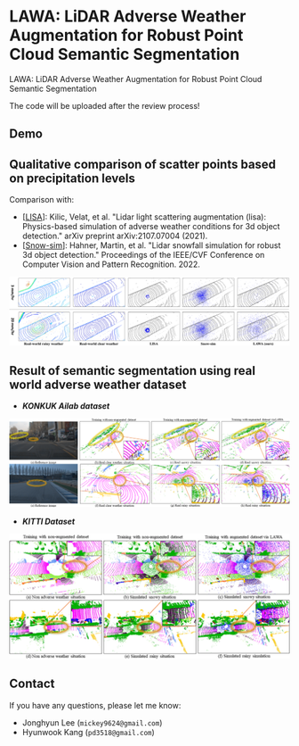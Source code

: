 # LAWA: LiDAR Adverse Weather Augmentation for Robust Point Cloud Semantic Segmentation
LAWA: LiDAR Adverse Weather Augmentation for Robust Point Cloud Semantic Segmentation

The code will be uploaded after the review process!

## Demo

## Qualitative comparison of scatter points based on precipitation levels
Comparison with: 
- [[LISA](https://arxiv.org/abs/2107.07004)]: Kilic, Velat, et al. "Lidar light scattering augmentation (lisa): Physics-based simulation of adverse weather conditions for 3d object detection." arXiv preprint arXiv:2107.07004 (2021).
- [[Snow-sim](https://openaccess.thecvf.com/content/CVPR2022/html/Hahner_LiDAR_Snowfall_Simulation_for_Robust_3D_Object_Detection_CVPR_2022_paper.html)]: Hahner, Martin, et al. "Lidar snowfall simulation for robust 3d object detection." Proceedings of the IEEE/CVF Conference on Computer Vision and Pattern Recognition. 2022.

<img src="./images/figure_scatter_result.png" width="800">

## Result of semantic segmentation using real world adverse weather dataset
- ***KONKUK Ailab dataset***
<img src="./images/figure_real_quality_result.png" width="800">

- ***KITTI Dataset***
<img src="./images/quality_result.png" width="800">

## Contact

If you have any questions, please let me know:

- Jonghyun Lee (`mickey9624@gmail.com`)
- Hyunwook Kang (`pd3518@gmail.com`)
